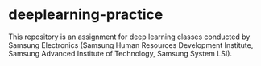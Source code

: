 # deeplearning-practice

This repository is an assignment for deep learning classes conducted by Samsung Electronics (Samsung Human Resources Development Institute, Samsung Advanced Institute of Technology, Samsung System LSI).
